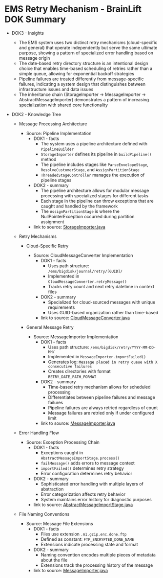 # EMS Retry Mechanism - BrainLift DOK Summary

- DOK3 - Insights
  - The EMS system uses two distinct retry mechanisms (cloud-specific and general) that operate independently but serve the same ultimate purpose, showing a pattern of specialized error handling based on message origin
  - The date-based retry directory structure is an intentional design choice that enables time-based scheduling of retries rather than a simple queue, allowing for exponential backoff strategies
  - Pipeline failures are treated differently from message-specific failures, indicating a system design that distinguishes between infrastructure issues and data issues
  - The inheritance chain (StorageImporter → MessageImporter → AbstractMessageImporter) demonstrates a pattern of increasing specialization with shared core functionality

- DOK2 - Knowledge Tree
  - Message Processing Architecture
    - Source: Pipeline Implementation
      - DOK1 - facts
        - The system uses a pipeline architecture defined with `PipelineBuilder`
        - `StorageImporter` defines its pipeline in `buildPipeline()` method
        - The pipeline includes stages like `ParseEnvelopeStage`, `ResolveCustomerStage`, and `AssignPartitionStage`
        - `ThreadedStageController` manages the execution of pipeline stages
      - DOK2 - summary
        - The pipeline architecture allows for modular message processing with specialized stages for different tasks
        - Each stage in the pipeline can throw exceptions that are caught and handled by the framework
        - The `AssignPartitionStage` is where the NullPointerException occurred during partition assignment
      - link to source: [StorageImporter.java](https://github.com/trilogy-group/versata-m1.ems/blob/main/core/moduleEmsCore/src/main/java/com/m1/ems/commandline/activemailbox/importer/StorageImporter.java)

  - Retry Mechanisms
    - Cloud-Specific Retry
      - Source: CloudMessageConverter Implementation
        - DOK1 - facts
          - Uses path structure: `/ems/bigdisk/journal/retry/[GUID]/`
          - Implemented in `CloudMessageConverter.retryMessage()`
          - Tracks retry count and next retry datetime in context files
        - DOK2 - summary
          - Specialized for cloud-sourced messages with unique requirements
          - Uses GUID-based organization rather than time-based
        - link to source: [CloudMessageConverter.java](https://github.com/trilogy-group/versata-m1.ems/blob/main/core/moduleEmsCore/src/main/java/com/m1/ems/commandline/activemailbox/importer/cloud/CloudMessageConverter.java)

    - General Message Retry
      - Source: MessageImporter Implementation
        - DOK1 - facts
          - Uses path structure: `/ems/bigdisk/retry/YYYY-MM-DD-HH/`
          - Implemented in `MessageImporter.importFailed()`
          - Generates log: `Message placed in retry queue with X consecutive failures`
          - Creates directories with format `RETRY_DATE_PATH_FORMAT`
        - DOK2 - summary
          - Time-based retry mechanism allows for scheduled processing
          - Differentiates between pipeline failures and message failures
          - Pipeline failures are always retried regardless of count
          - Message failures are retried only if under configured limit
        - link to source: [MessageImporter.java](https://github.com/trilogy-group/versata-m1.ems/blob/main/core/moduleEmsCore/src/main/java/com/m1/ems/commandline/activemailbox/importer/MessageImporter.java)

  - Error Handling Flow
    - Source: Exception Processing Chain
      - DOK1 - facts
        - Exceptions caught in `AbstractMessageImportStage.process()`
        - `failMessage()` adds errors to message context
        - `importFailed()` determines retry strategy
        - Error configuration determines retry behavior
      - DOK2 - summary
        - Sophisticated error handling with multiple layers of abstraction
        - Error categorization affects retry behavior
        - System maintains error history for diagnostic purposes
      - link to source: [AbstractMessageImportStage.java](https://github.com/trilogy-group/versata-m1.ems/blob/main/core/moduleEmsCore/src/main/java/com/m1/ems/commandline/activemailbox/importer/AbstractMessageImportStage.java)

  - File Naming Conventions
    - Source: Message File Extensions
      - DOK1 - facts
        - Files use extension `.m1.gzip.enc.done.ftp`
        - Defined as constant: `FTP_ENCRYPTED_DONE_NAME`
        - Extensions indicate processing state and format
      - DOK2 - summary
        - Naming convention encodes multiple pieces of metadata about the file
        - Extensions track the processing history of the message
      - link to source: [MessageImporter.java](https://github.com/trilogy-group/versata-m1.ems/blob/main/core/moduleEmsCore/src/main/java/com/m1/ems/commandline/activemailbox/importer/MessageImporter.java)
